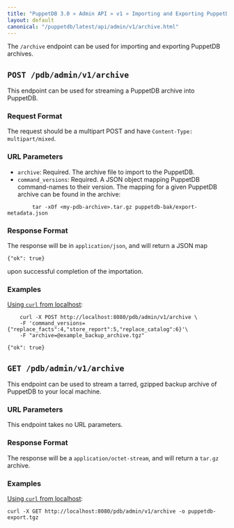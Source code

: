 ```yaml
---
title: "PuppetDB 3.0 » Admin API » v1 » Importing and Exporting PuppetDB Archives"
layout: default
canonical: "/puppetdb/latest/api/admin/v1/archive.html"
---
```


[curl]: ../curl.html#using-curl-from-localhost-non-sslhttp

The `/archive` endpoint can be used for importing and exporting PuppetDB archives.

## `POST /pdb/admin/v1/archive`

This endpoint can be used for streaming a PuppetDB archive into PuppetDB.

### Request Format

The request should be a multipart POST and have `Content-Type: multipart/mixed`.

### URL Parameters

* `archive`: Required. The archive file to import to the PuppetDB.
* `command_versions`: Required. A JSON object mapping PuppetDB command-names to their version. The mapping for a given PuppetDB archive can be found in the archive:
~~~shell
        tar -xOf <my-pdb-archive>.tar.gz puppetdb-bak/export-metadata.json
~~~

### Response Format

The response will be in `application/json`, and will return a JSON map

    {"ok": true}

upon successful completion of the importation.

### Examples
[Using `curl` from localhost][curl]:

        curl -X POST http://localhost:8080/pdb/admin/v1/archive \
        -F 'command_versions={"replace_facts":4,"store_report":5,"replace_catalog":6}'\
        -F "archive=@example_backup_archive.tgz"

    {"ok": true}

## `GET /pdb/admin/v1/archive`

This endpoint can be used to stream a tarred, gzipped backup archive of PuppetDB to your local machine.

### URL Parameters

This endpoint takes no URL parameters.

### Response Format

The response will be a `application/octet-stream`, and will return a `tar.gz` archive.

### Examples

[Using `curl` from localhost][curl]:

    curl -X GET http://localhost:8080/pdb/admin/v1/archive -o puppetdb-export.tgz
